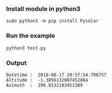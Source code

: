### Install module in python3

```
sudo python3 -m pip install Pysolar
```

### Run the example
```
python3 test.py
```

### Output
```
Datetime :  2018-08-17 20:57:54.706757
Altitude :  -1.3856132007452884
Azimuth  :  296.8132183451389
```

